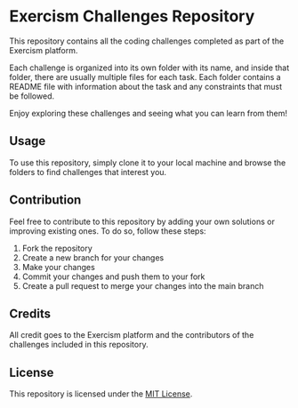 <h1>Exercism Challenges Repository</h1>
    <p>This repository contains all the coding challenges completed as part of the Exercism platform.</p>
    <p>Each challenge is organized into its own folder with its name, and inside that folder, there are usually multiple files for each task. Each folder contains a README file with information about the task and any constraints that must be followed.</p>
    <p>Enjoy exploring these challenges and seeing what you can learn from them!</p>
    <h2>Usage</h2>
    <p>To use this repository, simply clone it to your local machine and browse the folders to find challenges that interest you.</p>
    <h2>Contribution</h2>
    <p>Feel free to contribute to this repository by adding your own solutions or improving existing ones. To do so, follow these steps:</p>
    <ol>
        <li>Fork the repository</li>
        <li>Create a new branch for your changes</li>
        <li>Make your changes</li>
        <li>Commit your changes and push them to your fork</li>
        <li>Create a pull request to merge your changes into the main branch</li>
    </ol>
    <h2>Credits</h2>
    <p>All credit goes to the Exercism platform and the contributors of the challenges included in this repository.</p>
    <h2>License</h2>
    <p>This repository is licensed under the <a href="https://github.com/example/example-repo/blob/main/LICENSE">MIT License</a>.</p>
